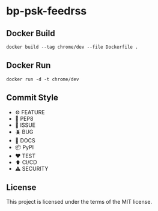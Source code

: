 # bp-psk-feedrss

## Docker Build

```shell
docker build --tag chrome/dev --file Dockerfile .
```

## Docker Run

```shell
docker run -d -t chrome/dev
```

## Commit Style

- ⚙️ FEATURE
- 📝 PEP8
- 📌 ISSUE
- 🪲 BUG
- 📘 DOCS
- 📦 PyPI
- ❤️️ TEST
- ⬆️ CI/CD
- ⚠️ SECURITY

## License

This project is licensed under the terms of the MIT license.

